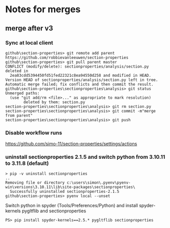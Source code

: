 # Notes for merges

## merge after v3

### Sync at local client
```
github\section-properties> git remote add parent https://github.com/robbievanleeuwen/section-properties
github\section-properties> git pull parent master
CONFLICT (modify/delete): sectionproperties/analysis/section.py deleted in
  2ea83cdd5394450fd51fed22321c8ea94550d258 and modified in HEAD.
Version HEAD of sectionproperties/analysis/section.py left in tree.
Automatic merge failed; fix conflicts and then commit the result.
github\section-properties\sectionproperties\analysis> git status
Unmerged paths:
  (use "git add/rm <file>..." as appropriate to mark resolution)
        deleted by them: section.py
section-properties\sectionproperties\analysis> git rm section.py
section-properties\sectionproperties\analysis> git commit -m"merge from parent"
section-properties\sectionproperties\analysis> git push
```
### Disable workflow runs
https://github.com/simo-11/section-properties/settings/actions

### uninstall sectionproperties 2.1.5 and switch python from 3.10.11 to 3.11.8 (default)
```
> pip -v uninstall sectionproperties
..
Removing file or directory c:\users\simon\.pyenv\pyenv-win\versions\3.10.11\lib\site-packages\sectionproperties\
  Successfully uninstalled sectionproperties-2.1.5
github\section-properties> pyenv local --unset
```
Switch python in spyder (Tools/Preferences/Python) and install spyder-kernels pygltflib and sectionproperties
```
PS> pip install spyder-kernels==2.5.* pygltflib sectionproperties
```

